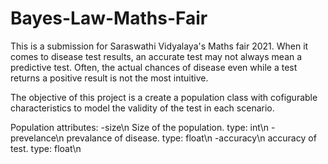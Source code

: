 # Bayes-Law-Maths-Fair

This is a submission for Saraswathi Vidyalaya's Maths fair 2021. When it comes to disease test results, an accurate test may not always mean a predictive test. Often, the actual chances of disease even while a test returns a positive result is not the most intuitive. 

The objective of this project is a create a population class with cofigurable characteristics to model the validity of the test in each scenario.

Population attributes:
-size\n
  Size of the population. type: int\n
-prevelance\n
  prevalance of disease. type: float\n
-accuracy\n
  accuracy of test. type: float\n
